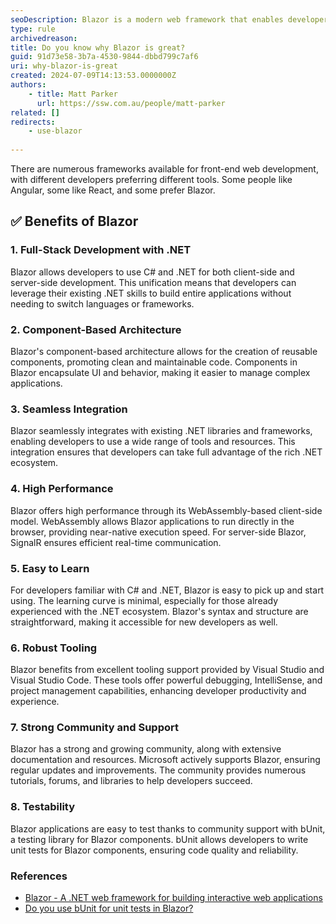 ```yaml
---
seoDescription: Blazor is a modern web framework that enables developers to build interactive web applications using C# and .NET, offering full-stack web development with reusable components, seamless integration, high performance, and excellent tooling support.
type: rule
archivedreason:
title: Do you know why Blazor is great?
guid: 91d73e58-3b7a-4530-9844-dbbd799c7af6
uri: why-blazor-is-great
created: 2024-07-09T14:13:53.0000000Z
authors:
    - title: Matt Parker
      url: https://ssw.com.au/people/matt-parker
related: []
redirects:
    - use-blazor
    
---
```


There are numerous frameworks available for front-end web development, with different developers preferring different tools. Some people like Angular, some like React, and some prefer Blazor. 

<!--endintro-->

## ✅ Benefits of Blazor

### 1. Full-Stack Development with .NET

Blazor allows developers to use C# and .NET for both client-side and server-side development. This unification means that developers can leverage their existing .NET skills to build entire applications without needing to switch languages or frameworks.

### 2. Component-Based Architecture

Blazor's component-based architecture allows for the creation of reusable components, promoting clean and maintainable code. Components in Blazor encapsulate UI and behavior, making it easier to manage complex applications.

### 3. Seamless Integration

Blazor seamlessly integrates with existing .NET libraries and frameworks, enabling developers to use a wide range of tools and resources. This integration ensures that developers can take full advantage of the rich .NET ecosystem.

### 4. High Performance

Blazor offers high performance through its WebAssembly-based client-side model. WebAssembly allows Blazor applications to run directly in the browser, providing near-native execution speed. For server-side Blazor, SignalR ensures efficient real-time communication.

### 5. Easy to Learn

For developers familiar with C# and .NET, Blazor is easy to pick up and start using. The learning curve is minimal, especially for those already experienced with the .NET ecosystem. Blazor's syntax and structure are straightforward, making it accessible for new developers as well.

### 6. Robust Tooling

Blazor benefits from excellent tooling support provided by Visual Studio and Visual Studio Code. These tools offer powerful debugging, IntelliSense, and project management capabilities, enhancing developer productivity and experience.

### 7. Strong Community and Support

Blazor has a strong and growing community, along with extensive documentation and resources. Microsoft actively supports Blazor, ensuring regular updates and improvements. The community provides numerous tutorials, forums, and libraries to help developers succeed.

### 8. Testability

Blazor applications are easy to test thanks to community support with bUnit, a testing library for Blazor components. bUnit allows developers to write unit tests for Blazor components, ensuring code quality and reliability.

### References

* [Blazor - A .NET web framework for building interactive web applications](https://dotnet.microsoft.com/apps/aspnet/web-apps/blazor)
* [Do you use bUnit for unit tests in Blazor?](https://www.ssw.com.au/rules/bunit-for-blazor-unit-tests)
